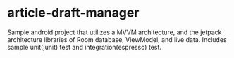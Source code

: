 # article-draft-manager

Sample android project that utilizes a MVVM architecture, and the jetpack architecture libraries of Room database, ViewModel, and live data. Includes sample unit(junit) test and integration(espresso) test. 
